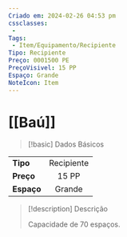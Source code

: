 ```yaml
---
Criado em: 2024-02-26 04:53 pm
cssclasses:
 - 
Tags:
 - Item/Equipamento/Recipiente
Tipo: Recipiente
Preço: 0001500 PE
PreçoVisivel: 15 PP
Espaço: Grande
NoteIcon: Item
---
```

# [[Baú]]

> [!basic] Dados Básicos
> 
|            |     |
| ---------- |:---:|
| **Tipo**   |   Recipiente   |
| **Preço**  |   15 PP   |
| **Espaço** |   Grande   |
>
 
> [!description] Descrição
> 
> Capacidade de 70 espaços.